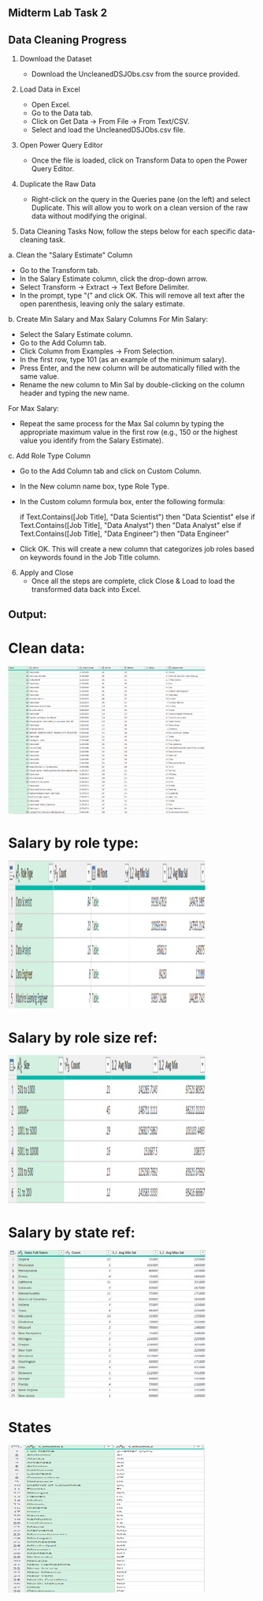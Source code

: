 ## Midterm Lab Task 2
## Data Cleaning Progress 


1. Download the Dataset
   - Download the UncleanedDSJObs.csv from the source provided.

2. Load Data in Excel
   - Open Excel. 
   - Go to the Data tab.
   - Click on Get Data → From File → From Text/CSV.
   - Select and load the UncleanedDSJObs.csv file.

3. Open Power Query Editor
   - Once the file is loaded, click on Transform Data to open the Power Query Editor.

4. Duplicate the Raw Data
   - Right-click on the query in the Queries pane (on the left) and select Duplicate. This will allow you to work on a clean version of the raw data without modifying the original.

5. Data Cleaning Tasks
   Now, follow the steps below for each specific data-cleaning task.

a. Clean the "Salary Estimate" Column
   - Go to the Transform tab.
   - In the Salary Estimate column, click the drop-down arrow.
   - Select Transform → Extract → Text Before Delimiter. 
   - In the prompt, type "(" and click OK. This will remove all text after the open parenthesis, leaving only the salary estimate.

 b. Create Min Salary and Max Salary Columns
   For Min Salary:
   - Select the Salary Estimate column.
   - Go to the Add Column tab.
   - Click Column from Examples → From Selection.
   - In the first row, type 101 (as an example of the minimum salary).
   - Press Enter, and the new column will be automatically filled with the same value.
   - Rename the new column to Min Sal by double-clicking on the column header and typing the new name.

   For Max Salary:
   - Repeat the same process for the Max Sal column by typing the appropriate maximum value in the first row (e.g., 150 or the highest value you identify from the Salary Estimate).

 c. Add Role Type Column
   - Go to the Add Column tab and click on Custom Column.
   - In the New column name box, type Role Type.
   - In the Custom column formula box, enter the following formula:

     if Text.Contains([Job Title], "Data Scientist") then "Data Scientist"
     else if Text.Contains([Job Title], "Data Analyst") then "Data Analyst"
     else if Text.Contains([Job Title], "Data Engineer") then "Data Engineer"
     
   - Click OK. This will create a new column that categorizes job roles based on keywords found in the Job Title column.

6. Apply and Close
   - Once all the steps are complete, click Close & Load to load the transformed data back into Excel.
## Output:
# Clean data:
<img src="clean.png" alt="Alt Text" width="400" height="300">

# Salary by role type:
<img src="salbyrole.png" alt="Alt Text" width="400" height="300">

# Salary by role size ref:
<img src="salbyrolesize.png" alt="Alt Text" width="400" height="300">

# Salary by state ref:
<img src="salbystate.png" alt="Alt Text" width="400" height="300">

# States
<img src="states.png" alt="Alt Text" width="400" height="300">










